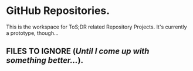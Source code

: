 # GitHub Repositories.
This is the workspace for ToS;DR related Repository Projects. It's currently a prototype, though...

## FILES TO IGNORE (*Until I come up with something better...*).

